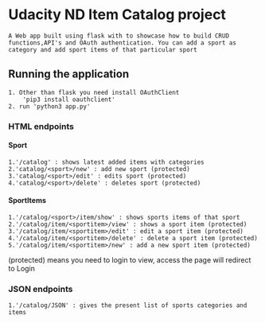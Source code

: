 # Udacity ND Item Catalog project

    A Web app built using flask with to showcase how to build CRUD functions,API's and OAuth authentication. You can add a sport as category and add sport items of that particular sport

## Running the application

    1. Other than flask you need install OAuthClient
        'pip3 install oauthclient'
    2. run 'python3 app.py'

### HTML endpoints

#### Sport

    1.'/catalog' : shows latest added items with categories
    2.'catalog/<sport>/new' : add new sport (protected)
    3.'catalog/<sport>/edit' : edits sport (protected)
    4.'catalog/<sport>/delete' : deletes sport (protected)

#### SportItems

    1.'/catalog/<sport>/item/show' : shows sports items of that sport
    2.'/catalog/item/<sportitem>/view' : shows a sport item (protected)
    3.'/catalog/item/<sportitem>/edit' : edit a sport item (protected)
    4.'/catalog/item/<sportitem>/delete' : delete a sport item (protected)
    5.'/catalog/item/<sportitem>/new' : add a new sport item (protected)

(protected) means you need to login to view, access the page will redirect to Login 

### JSON endpoints

    1.'/catalog/JSON' : gives the present list of sports categories and items